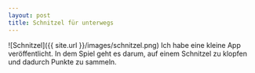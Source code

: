 ```yaml
---
layout: post
title: Schnitzel für unterwegs
---
```

![Schnitzel]({{ site.url }}/images/schnitzel.png)
Ich habe eine kleine App veröffentlicht. In dem Spiel geht es darum, auf einem Schnitzel zu klopfen und dadurch Punkte zu sammeln.